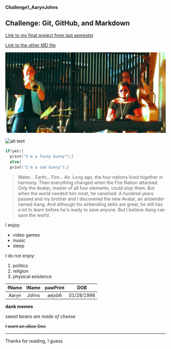 #### Challenge1_AarynJohns
## Challenge: Git, GitHub, and Markdown

[Link to my final project from last semester](https://naganadel.epizy.com/MoodBoard_index.php "MoodBoard")

[Link to the other MD file](../master/other.md)

![alt text](https://github.com/zeolia/Challenge1_AarynJohns/blob/master/2.png "Audra Sergel and band")

![alt text](https://78.media.tumblr.com/29f79f18112d3af1163bda7d3258d85e/tumblr_o7jifiOGMl1ufbndmo1_640.jpg "aesthetic")

```c
if(yes){
  print("I'm a funny bunny");}
  else{
  print("I'm a sad bunny");}
```

> Water... Earth... Fire... Air. Long ago, the four nations lived together in harmony. Then everything changed when the Fire Nation attacked. Only the Avatar, master of all four elements, could stop them. But when the world needed him most, he vanished. A hundred years passed and my brother and I discovered the new Avatar, an airbender named Aang. And although his airbending skills are great, he still has a lot to learn before he's ready to save anyone. But I believe Aang can save the world.

I enjoy:
* video games
* music
* sleep

I do not enjoy:
1. politics
2. religion
3. physical existence

| fName | lName | pawPrint | DOB |
|:-----:|:-----:|:-----:|:-----:|
|Aaryn|Johns|aejxb6|01/28/1998|

**dank memes**

*sweet beans are made of cheese*

~~I want an xBox One~~

---

Thanks for reading, I guess
